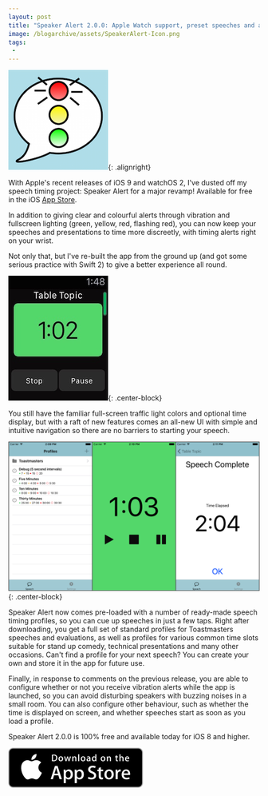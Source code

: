 ```yaml
---
layout: post
title: "Speaker Alert 2.0.0: Apple Watch support, preset speeches and an all-new design"
image: /blogarchive/assets/SpeakerAlert-Icon.png
tags:
 -
---
```


![](/blogarchive/assets/SpeakerAlert-Icon.png){: .alignright}

With Apple's recent releases of iOS 9 and watchOS 2, I've dusted off my speech timing project: Speaker Alert for a major revamp! Available for free in the iOS [App Store](https://itunes.apple.com/us/app/speaker-alert/id488585337?mt=8).

In addition to giving clear and colourful alerts through vibration and fullscreen lighting (green, yellow, red, flashing red), you can now keep your speeches and presentations to time more discreetly, with timing alerts right on your wrist.

Not only that, but I've re-built the app from the ground up (and got some serious practice with Swift 2) to give a better experience all round.

![](/blogarchive/assets/speakeralert2-screenshot-watch.jpg){: .center-block}

You still have the familiar full-screen traffic light colors and optional time display, but with a raft of new features comes an all-new UI with simple and intuitive navigation so there are no barriers to starting your speech.

![](/blogarchive/assets/speakeralert2-screenshots-overview.png){: .center-block}

Speaker Alert now comes pre-loaded with a number of ready-made speech timing profiles, so you can cue up speeches in just a few taps. Right after downloading, you get a full set of standard profiles for Toastmasters speeches and evaluations, as well as profiles for various common time slots suitable for stand up comedy, technical presentations and many other occasions. Can't find a profile for your next speech? You can create your own and store it in the app for future use.

Finally, in response to comments on the previous release, you are able to configure whether or not you receive vibration alerts while the app is launched, so you can avoid disturbing speakers with buzzing noises in a small room. You can also configure other behaviour, such as whether the time is displayed on screen, and whether speeches start as soon as you load a profile.

Speaker Alert 2.0.0 is 100% free and available today for iOS 8 and higher.

[![](/blogarchive/assets/appstore-badge.svg)](https://itunes.apple.com/us/app/speaker-alert/id488585337?mt=8)